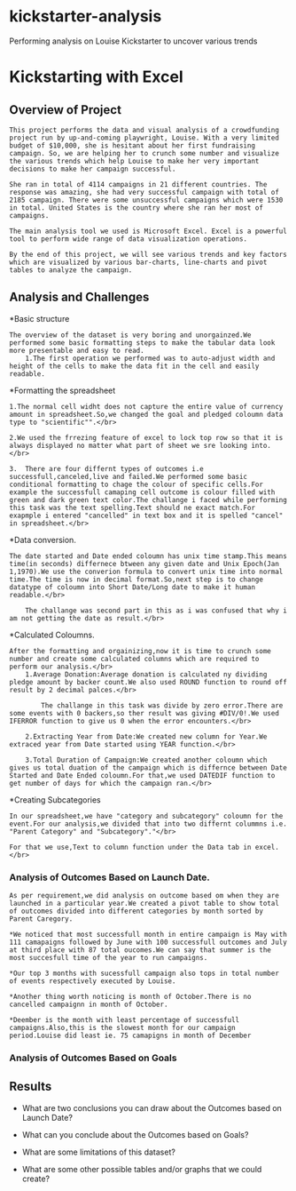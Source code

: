 # kickstarter-analysis
Performing analysis on Louise Kickstarter to uncover various trends
# Kickstarting with Excel

## Overview of Project

    This project performs the data and visual analysis of a crowdfunding project run by up-and-coming playwright, Louise. With a very limited budget of $10,000, she is hesitant about her first fundraising campaign. So, we are helping her to crunch some number and visualize the various trends which help Louise to make her very important decisions to make her campaign successful.

    She ran in total of 4114 campaigns in 21 different countries. The response was amazing, she had very successful campaign with total of 2185 campaign. There were some unsuccessful campaigns which were 1530 in total. United States is the country where she ran her most of campaigns.

    The main analysis tool we used is Microsoft Excel. Excel is a powerful tool to perform wide range of data visualization operations.

    By the end of this project, we will see various trends and key factors which are visualized by various bar-charts, line-charts and pivot tables to analyze the campaign.

## Analysis and Challenges

*Basic structure </br>

    The overview of the dataset is very boring and unorgainzed.We performed some basic formatting steps to make the tabular data look more presentable and easy to read.
        1.The first operation we performed was to auto-adjust width and height of the cells to make the data fit in the cell and easily readable.
        
     
*Formatting the spreadsheet</br>

    1.The normal cell widht does not capture the entire value of currency amount in spreadsheet.So,we changed the goal and pledged coloumn data type to "scientific"".</br>
    
    2.We used the frrezing feature of excel to lock top row so that it is always displayed no matter what part of sheet we sre looking into.</br>
    
    3.  There are four differnt types of outcomes i.e successfull,canceled,live and failed.We performed some basic conditional formatting to chage the colour of specific cells.For example the successfull camaping cell outcome is colour filled with green and dark green text color.The challange i faced while performing this task was the text spelling.Text should ne exact match.For exapmple i entered "cancelled" in text box and it is spelled "cancel" in spreadsheet.</br>
    
*Data conversion.</br>

    The date started and Date ended coloumn has unix time stamp.This means time(in seconds) differnece btween any given date and Unix Epoch(Jan 1,1970).We use the converion formula to convert unix time into normal time.The time is now in decimal format.So,next step is to change datatype of coloumn into Short Date/Long date to make it human readable.</br>
    
        The challange was second part in this as i was confused that why i am not getting the date as result.</br>
        
*Calculated Coloumns.</br>

    After the formatting and orgainizing,now it is time to crunch some number and create some calculated columns which are required to perform our analysis.</br>
        1.Average Donation:Average donation is calculated ny dividing pledge amount by backer count.We also used ROUND function to round off result by 2 decimal palces.</br>
        
            The challange in this task was divide by zero error.There are some events with 0 backers,so ther result was giving #DIV/0!.We used IFERROR function to give us 0 when the error encounters.</br>
            
        2.Extracting Year from Date:We created new column for Year.We extraced year from Date started using YEAR function.</br>
        
        3.Total Duration of Campaign:We created another coloumn which gives us total duation of the campaign which is differnce between Date Started and Date Ended coloumn.For that,we used DATEDIF function to get number of days for which the campaign ran.</br>
        
*Creating Subcategories</br>

    In our spreadsheet,we have "category and subcategory" coloumn for the event.For our analysis,we divided that into two differnt colummns i.e. "Parent Category" and "Subcategory"."</br>
    
    For that we use,Text to column function under the Data tab in excel.</br>
    
        
### Analysis of Outcomes Based on Launch Date.

    As per requirement,we did analysis on outcome based om when they are launched in a particular year.We created a pivot table to show total of outcomes divided into different categories by month sorted by Parent Caregory.
    
    *We noticed that most successfull month in entire campaign is May with 111 camapaigns followed by June with 100 successfull outcomes and July at third place with 87 total oucomes.We can say that summer is the most succesfull time of the year to run campaigns.
    
    *Our top 3 months with sucessfull campaign also tops in total number of events respectively executed by Louise.
    
    *Another thing worth noticing is month of October.There is no cancelled campaignn in month of October.
    
    *Deember is the month with least percentage of successfull campaigns.Also,this is the slowest month for our campaign period.Louise did least ie. 75 camapigns in month of December

    

### Analysis of Outcomes Based on Goals



## Results

- What are two conclusions you can draw about the Outcomes based on Launch Date?

- What can you conclude about the Outcomes based on Goals?

- What are some limitations of this dataset?

- What are some other possible tables and/or graphs that we could create?

